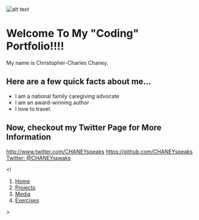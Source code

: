 ![alt text](https://static.wixstatic.com/media/287855_89fa1766b3eb4c46a645db28c61ada32~mv2_d_3456_4608_s_4_2.jpg/v1/fill/w_481,h_408,al_c,q_80,usm_0.66_1.00_0.01/287855_89fa1766b3eb4c46a645db28c61ada32~mv2_d_3456_4608_s_4_2.webp)


# Welcome To My "Coding" Portfolio!!!!

My name is Christopher-Charles Chaney.

## Here are a few quick facts about me...

- I am a national family caregiving advocate
- I am an award-winning author
- I love to travel.

##  Now, checkout my Twitter Page for More Information
http://www.twitter.com/CHANEYspeaks
https://github.com/CHANEYspeaks
[Twitter: @CHANEYspeaks](https://twitter.com/CHANEYspeaks)



















<!<div class="navigation">
  <ol>
    <li>
      <a href="index.html.">Home</a>
    </li>
    <li>
      <a href="projects/index.html.">Projects</a>
    </li>
        <li>
          <a href="media/index.html.">Media</a>
        </li>
            <li>
              <a href="exercises/index.html.">Exercises</a>
            </li>
          </ol>>
